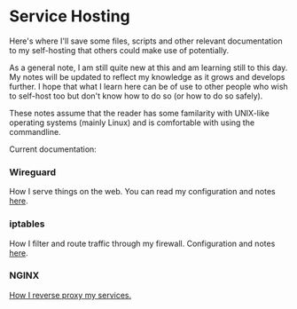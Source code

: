 # Service Hosting
Here's where I'll save some files, scripts and other relevant documentation to my self-hosting that others could make use of potentially.

As a general note, I am still quite new at this and am learning still to this day. My notes will be updated to reflect my knowledge as it grows and develops further. I hope that what I learn here can be of use to other people who wish to self-host too but don't know how to do so (or how to do so safely).

These notes assume that the reader has some familarity with UNIX-like operating systems (mainly Linux) and is comfortable with using the commandline.

Current documentation:

### Wireguard
How I serve things on the web. You can read my configuration and notes [here](https://github.com/Bespectacat/Server-Hosting-Notes/blob/main/Wireguard.md).

### iptables
How I filter and route traffic through my firewall. Configuration and notes [here](https://github.com/Bespectacat/Server-Hosting-Notes/blob/main/iptables-config.sh).

### NGINX
[How I reverse proxy my services.](https://github.com/Bespectacat/Server-Hosting-Notes/blob/main/NGINX.md)
